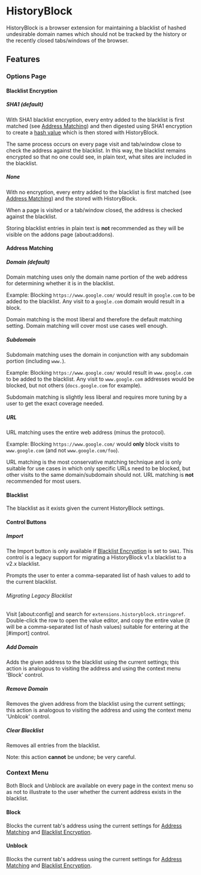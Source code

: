 # HistoryBlock

HistoryBlock is a browser extension for maintaining a blacklist of hashed undesirable domain names which should not be tracked by the history or the recently closed tabs/windows of the browser.

## Features

### Options Page

#### Blacklist Encryption

##### SHA1 (default)

With SHA1 blacklist encryption, every entry added to the blacklist is first matched (see [Address Matching](#address-matching)) and then digested using SHA1 encryption to create a [hash value](https://en.wikipedia.org/wiki/Hash_function) which is then stored with HistoryBlock.

The same process occurs on every page visit and tab/window close to check the address against the blacklist. In this way, the blacklist remains encrypted so that no one could see, in plain text, what sites are included in the blacklist.

##### None

With no encryption, every entry added to the blacklist is first matched (see [Address Matching](#address-matching)) and the stored with HistoryBlock.

When a page is visited or a tab/window closed, the address is checked against the blacklist.

Storing blacklist entries in plain text is **not** recommended as they will be visible on the addons page (about:addons).

#### Address Matching

##### Domain (default)

Domain matching uses only the domain name portion of the web address for determining whether it is in the blacklist.

Example: Blocking `https://www.google.com/` would result in `google.com` to be added to the blacklist. Any visit to a `google.com` domain would result in a block.

Domain matching is the most liberal and therefore the default matching setting. Domain matching will cover most use cases well enough.

##### Subdomain

Subdomain matching uses the domain in conjunction with any subdomain portion (including `www.`).

Example: Blocking `https://www.google.com/` would result in `www.google.com` to be added to the blacklist. Any visit to `www.google.com` addresses would be blocked, but not others (`docs.google.com` for example).

Subdomain matching is slightly less liberal and requires more tuning by a user to get the exact coverage needed.

##### URL

URL matching uses the entire web address (minus the protocol).

Example: Blocking `https://www.google.com/` would **only** block visits to `www.google.com` (and not `www.google.com/foo`).

URL matching is the most conservative matching technique and is only suitable for use cases in which only specific URLs need to be blocked, but other visits to the same domain/subdomain should not. URL matching is **not** recommended for most users.

#### Blacklist

The blacklist as it exists given the current HistoryBlock settings.

#### Control Buttons

##### Import

The Import button is only available if [Blacklist Encryption](#blacklist-encryption) is set to `SHA1`. This control is a legacy support for migrating a HistoryBlock v1.x blacklist to a v2.x blacklist.

Prompts the user to enter a comma-separated list of hash values to add to the current blacklist.

###### Migrating Legacy Blacklist

Visit [about:config] and search for `extensions.historyblock.stringpref`. Double-click the row to open the value editor, and copy the entire value (it will be a comma-separated list of hash values) suitable for entering at the [#import] control.

##### Add Domain

Adds the given address to the blacklist using the current settings; this action is analogous to visiting the address and using the context menu 'Block' control.

##### Remove Domain

Removes the given address from the blacklist using the current settings; this action is analogous to visiting the address and using the context menu 'Unblcok' control.

##### Clear Blacklist

Removes all entries from the blacklist.

Note: this action **cannot** be undone; be very careful.

### Context Menu

Both Block and Unblock are available on every page in the context menu so as not to illustrate to the user whether the current address exists in the blacklist.

#### Block

Blocks the current tab's address using the current settings for [Address Matching](#address-matching) and [Blacklist Encryption](#blacklist-encryption).

#### Unblock

Blocks the current tab's address using the current settings for [Address Matching](#address-matching) and [Blacklist Encryption](#blacklist-encryption).
